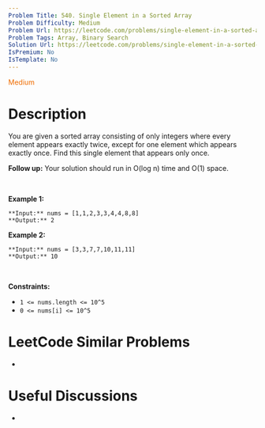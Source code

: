 ```yaml
---
Problem Title: 540. Single Element in a Sorted Array
Problem Difficulty: Medium
Problem Url: https://leetcode.com/problems/single-element-in-a-sorted-array/
Problem Tags: Array, Binary Search
Solution Url: https://leetcode.com/problems/single-element-in-a-sorted-array/solution/
IsPremium: No
IsTemplate: No
---
```


<span style="color: rgb(239, 108, 0);">Medium</span>

# Description

You are given a sorted array consisting of only integers where every element appears exactly twice, except for one element which appears exactly once. Find this single element that appears only once.


**Follow up:** Your solution should run in O(log n) time and O(1) space.


 


**Example 1:**



```
**Input:** nums = [1,1,2,3,3,4,4,8,8]
**Output:** 2

```
**Example 2:**



```
**Input:** nums = [3,3,7,7,10,11,11]
**Output:** 10

```

 


**Constraints:**


* `1 <= nums.length <= 10^5`
* `0 <= nums[i] <= 10^5`




# LeetCode Similar Problems

- []()

# Useful Discussions

- []()

